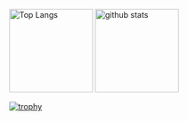 <p align="left"> 
  <img alt="Top Langs" height="150px" src="https://github-readme-stats.vercel.app/api/top-langs/?username=HACH5&layout=compact&count_private=true&show_icons=true&theme=onedark" />
  <img alt="github stats" height="150px" src="https://github-readme-stats.vercel.app/api?username=HACH5&count_private=true&show_icons=true&show_icons=true&theme=onedark" />
</p>

[![trophy](https://github-profile-trophy.vercel.app/?username=HACH5&theme=onedark&column=7
)](https://github.com/ryo-ma/github-profile-trophy)
